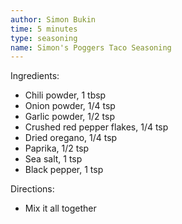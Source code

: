 ```yaml
---
author: Simon Bukin
time: 5 minutes
type: seasoning
name: Simon's Poggers Taco Seasoning
---
```


Ingredients:

- Chili powder, 1 tbsp
- Onion powder, 1/4 tsp
- Garlic powder, 1/2 tsp
- Crushed red pepper flakes, 1/4 tsp
- Dried oregano, 1/4 tsp
- Paprika, 1/2 tsp
- Sea salt, 1 tsp
- Black pepper, 1 tsp

Directions:

- Mix it all together
